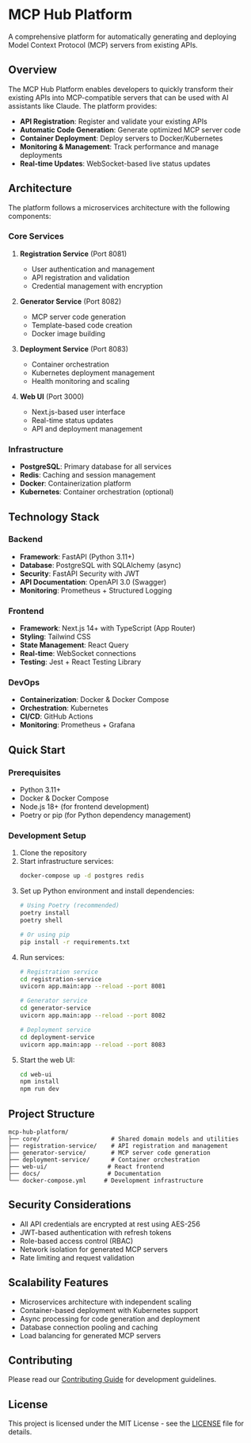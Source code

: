 # MCP Hub Platform

A comprehensive platform for automatically generating and deploying Model Context Protocol (MCP) servers from existing APIs.

## Overview

The MCP Hub Platform enables developers to quickly transform their existing APIs into MCP-compatible servers that can be used with AI assistants like Claude. The platform provides:

- **API Registration**: Register and validate your existing APIs
- **Automatic Code Generation**: Generate optimized MCP server code
- **Container Deployment**: Deploy servers to Docker/Kubernetes
- **Monitoring & Management**: Track performance and manage deployments
- **Real-time Updates**: WebSocket-based live status updates

## Architecture

The platform follows a microservices architecture with the following components:

### Core Services

1. **Registration Service** (Port 8081)
   - User authentication and management
   - API registration and validation
   - Credential management with encryption

2. **Generator Service** (Port 8082)
   - MCP server code generation
   - Template-based code creation
   - Docker image building

3. **Deployment Service** (Port 8083)
   - Container orchestration
   - Kubernetes deployment management
   - Health monitoring and scaling

4. **Web UI** (Port 3000)
   - Next.js-based user interface
   - Real-time status updates
   - API and deployment management

### Infrastructure

- **PostgreSQL**: Primary database for all services
- **Redis**: Caching and session management
- **Docker**: Containerization platform
- **Kubernetes**: Container orchestration (optional)

## Technology Stack

### Backend
- **Framework**: FastAPI (Python 3.11+)
- **Database**: PostgreSQL with SQLAlchemy (async)
- **Security**: FastAPI Security with JWT
- **API Documentation**: OpenAPI 3.0 (Swagger)
- **Monitoring**: Prometheus + Structured Logging

### Frontend
- **Framework**: Next.js 14+ with TypeScript (App Router)
- **Styling**: Tailwind CSS
- **State Management**: React Query
- **Real-time**: WebSocket connections
- **Testing**: Jest + React Testing Library

### DevOps
- **Containerization**: Docker & Docker Compose
- **Orchestration**: Kubernetes
- **CI/CD**: GitHub Actions
- **Monitoring**: Prometheus + Grafana

## Quick Start

### Prerequisites

- Python 3.11+
- Docker & Docker Compose
- Node.js 18+ (for frontend development)
- Poetry or pip (for Python dependency management)

### Development Setup

1. Clone the repository
2. Start infrastructure services:
   ```bash
   docker-compose up -d postgres redis
   ```
3. Set up Python environment and install dependencies:
   ```bash
   # Using Poetry (recommended)
   poetry install
   poetry shell

   # Or using pip
   pip install -r requirements.txt
   ```
4. Run services:
   ```bash
   # Registration service
   cd registration-service
   uvicorn app.main:app --reload --port 8081

   # Generator service
   cd generator-service
   uvicorn app.main:app --reload --port 8082

   # Deployment service
   cd deployment-service
   uvicorn app.main:app --reload --port 8083
   ```
5. Start the web UI:
   ```bash
   cd web-ui
   npm install
   npm run dev
   ```

## Project Structure

```
mcp-hub-platform/
├── core/                    # Shared domain models and utilities
├── registration-service/    # API registration and management
├── generator-service/       # MCP server code generation
├── deployment-service/      # Container orchestration
├── web-ui/                 # React frontend
├── docs/                   # Documentation
└── docker-compose.yml     # Development infrastructure
```

## Security Considerations

- All API credentials are encrypted at rest using AES-256
- JWT-based authentication with refresh tokens
- Role-based access control (RBAC)
- Network isolation for generated MCP servers
- Rate limiting and request validation

## Scalability Features

- Microservices architecture with independent scaling
- Container-based deployment with Kubernetes support
- Async processing for code generation and deployment
- Database connection pooling and caching
- Load balancing for generated MCP servers

## Contributing

Please read our [Contributing Guide](docs/contributing.md) for development guidelines.

## License

This project is licensed under the MIT License - see the [LICENSE](LICENSE) file for details.
